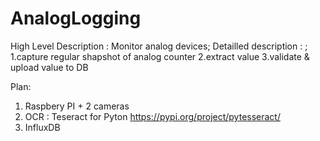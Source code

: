 # AnalogLogging
High Level Description : Monitor analog devices;
Detailled description : ;
  1.capture regular shapshot of analog counter
  2.extract value
  3.validate & upload value to DB

Plan:
1. Raspbery PI + 2 cameras
2. OCR : Teseract for Pyton https://pypi.org/project/pytesseract/
3. InfluxDB
